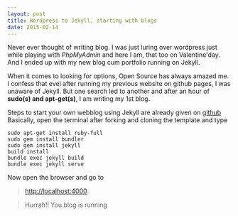 ```yaml
---
layout: post
title: Wordpress to Jekyll, starting with blogs
date: 2015-02-14
---
```


Never ever thought of writing blog. I was just luring over wordpress just while playing with *PhpMyAdmin* and here I am, that too on Valentine'day. And I ended up with my new blog cum portfolio running on Jekyll. 

When it comes to looking for options, Open Source has always amazed me. I confess that evel after running my previous website on github pages, I was unaware of Jekyll. But one search led to another and after an hour of **sudo(s) and apt-get(s)**, I am writing my 1st blog.

Steps to start your own webblog using Jekyll are already given on [github](https://help.github.com/articles/using-jekyll-with-pages/)
Basically, open the terminal after forking and cloning the template and type

  ```
  sudo apt-get install ruby-full
  sudo gem install bundler
  sudo gem install jekyll
  build install
  bundle exec jekyll build
  bundle exec jekyll serve
  ```
Now open the browser and go to 

> [http://localhost:4000](http://localhost:4000).

> Hurrah!! You blog is running
